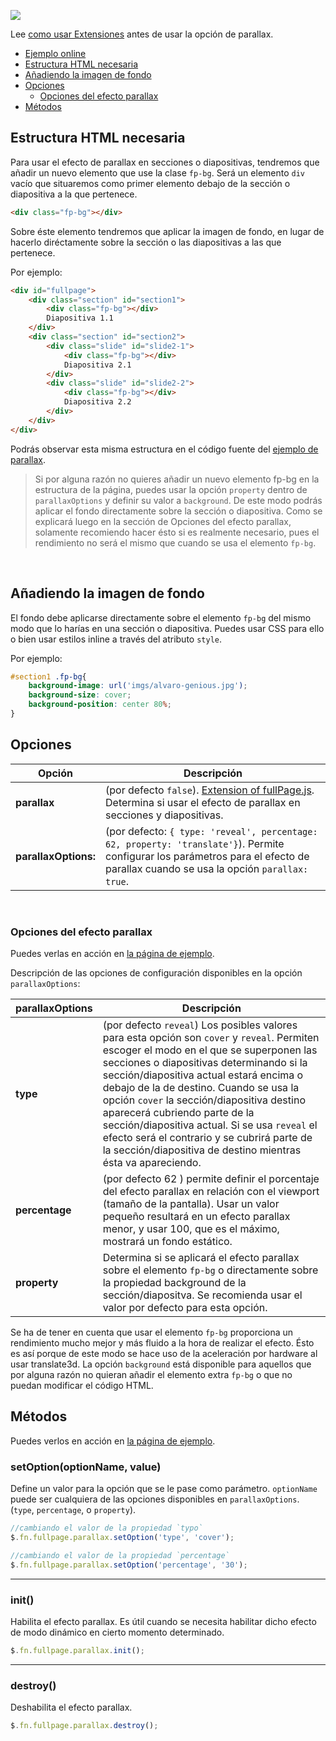 ![](https://cloud.githubusercontent.com/assets/1706326/23580315/f28edab4-00f6-11e7-90f9-81ffafd77b0e.gif)

Lee [como usar Extensiones](https://github.com/alvarotrigo/fullPage.js/tree/master/lang/spanish#uso-de-extensiones) antes de usar la opción de parallax.
- [Ejemplo online](http://alvarotrigo.com/fullPage/extensions/parallax.html)
- [Estructura HTML necesaria](#estructura-html-necesaria)
- [Añadiendo la imagen de fondo](#a%C3%B1adiendo-la-imagen-de-fondo)
- [Opciones](#opciones)
  - [Opciones del efecto parallax](#opciones-del-efecto-parallax)
- [Métodos](#m%C3%A9todos)

## Estructura HTML necesaria
Para usar el efecto de parallax en secciones o diapositivas, tendremos que añadir un nuevo elemento que use la clase `fp-bg`. Será un elemento `div` vacío que situaremos como primer elemento debajo de la sección o diapositiva a la que pertenece.

```html
<div class="fp-bg"></div>
```

Sobre éste elemento tendremos que aplicar la imagen de fondo, en lugar de hacerlo diréctamente sobre la sección o las diapositivas a las que pertenece.

Por ejemplo:
```html
<div id="fullpage">
    <div class="section" id="section1">
        <div class="fp-bg"></div>
        Diapositiva 1.1
    </div>
    <div class="section" id="section2">
        <div class="slide" id="slide2-1">
            <div class="fp-bg"></div>
            Diapositiva 2.1
        </div>
        <div class="slide" id="slide2-2">
            <div class="fp-bg"></div>
            Diapositiva 2.2
        </div>
    </div>
</div>
```

Podrás observar esta misma estructura en el código fuente del [ejemplo de parallax](http://alvarotrigo.com/fullPage/extensions/parallax.html).

> Si por alguna razón no quieres añadir un nuevo elemento fp-bg en la estructura de la página, puedes usar la opción `property` dentro de `parallaxOptions` y definir su valor a `background`. De este modo podrás aplicar el fondo directamente sobre la sección o diapositiva.
> Como se explicará luego en la sección de Opciones del efecto parallax, solamente recomiendo hacer ésto si es realmente necesario, pues el rendimiento no será el mismo que cuando se usa el elemento `fp-bg`.

<br>

## Añadiendo la imagen de fondo
El fondo debe aplicarse directamente sobre el elemento `fp-bg` del mismo modo que lo harías en una sección o diapositiva.
Puedes usar CSS para ello o bien usar estilos inline a través del atributo `style`.

Por ejemplo:
```css
#section1 .fp-bg{
    background-image: url('imgs/alvaro-genious.jpg');
    background-size: cover;
    background-position: center 80%;
}
```

## Opciones

| Opción  | Descripción |
| ------------- | ------------- |
| **parallax**  | (por defecto `false`). [Extension of fullPage.js](http://alvarotrigo.com/fullPage/extensions/). Determina si usar el efecto de parallax en secciones y diapositivas.  |
| **parallaxOptions:**   | (por defecto: `{ type: 'reveal', percentage: 62, property: 'translate'}`). Permite configurar los parámetros para el efecto de parallax cuando se usa la opción `parallax: true`.     |
<br>

### Opciones del efecto parallax
Puedes verlas en acción en [la página de ejemplo](http://alvarotrigo.com/fullPage/extensions/parallax.html).

Descripción de las opciones de configuración disponibles en la opción `parallaxOptions`:

| parallaxOptions  | Descripción |
| ------------- | ------------- |
| **type**  | (por defecto `reveal`) Los posibles valores para esta opción son `cover` y `reveal`. Permiten escoger el modo en el que se superponen las secciones o diapositivas determinando si la sección/diapositiva actual estará encima o debajo de la de destino. Cuando se usa la opción `cover` la sección/diapositiva destino aparecerá cubriendo parte de la sección/diapositiva actual. Si se usa `reveal` el efecto será el contrario y se cubrirá parte de la sección/diapositiva de destino mientras ésta va apareciendo. |
| **percentage**  | (por defecto 62 ) permite definir el porcentaje del efecto parallax en relación con el viewport (tamaño de la pantalla). Usar un valor pequeño resultará en un efecto parallax menor, y usar 100, que es el máximo, mostrará un fondo estático.  |
| **property** | Determina si se aplicará el efecto parallax sobre el elemento `fp-bg` o directamente sobre la propiedad background de la sección/diapositva. Se recomienda usar el valor por defecto para esta opción. |

Se ha de tener en cuenta que usar el elemento `fp-bg` proporciona un rendimiento mucho mejor y más fluido a la hora de realizar el efecto. Ésto es así porque de este modo se hace uso de la aceleración por hardware al usar translate3d. La opción `background` está disponible para  aquellos que por alguna razón no quieran añadir el elemento extra `fp-bg` o que no puedan modificar el código HTML.

## Métodos
Puedes verlos en acción en [la página de ejemplo](http://alvarotrigo.com/fullPage/extensions/parallax.html).

### setOption(optionName, value)
Define un valor para la opción que se le pase como parámetro. `optionName` puede ser cualquiera de las opciones disponibles en `parallaxOptions`. (`type`, `percentage`, o `property`).

```javascript
//cambiando el valor de la propiedad `typo`
$.fn.fullpage.parallax.setOption('type', 'cover');

//cambiando el valor de la propiedad `percentage`
$.fn.fullpage.parallax.setOption('percentage', '30');
```
---

### init()
Habilita el efecto parallax. Es útil cuando se necesita habilitar dicho efecto de modo dinámico en cierto momento determinado.
```javascript
$.fn.fullpage.parallax.init();
```
---
### destroy()
Deshabilita el efecto parallax.
```javascript
$.fn.fullpage.parallax.destroy();
```
